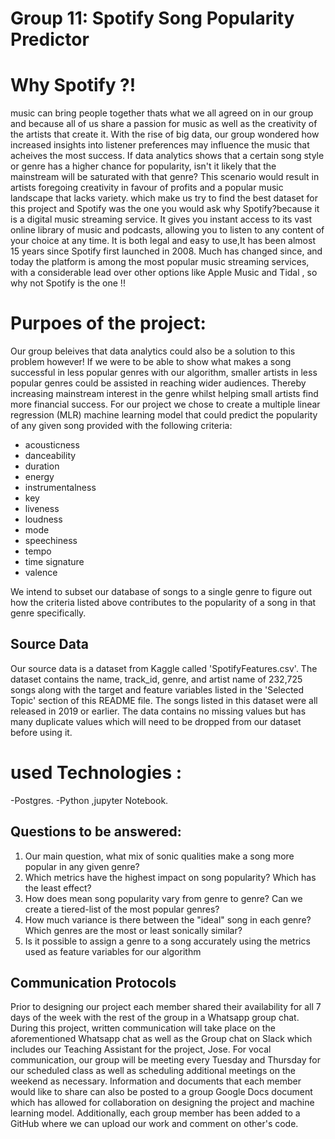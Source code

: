 # Group 11: Spotify Song Popularity Predictor
# Why Spotify ?!
music can bring people together thats what we all agreed on in our group and because all of us share a passion for music as well as the creativity of the artists that create it. With the rise of big data, our group wondered how increased insights into listener preferences may influence the music that acheives the most success. If data analytics shows that a certain song style or genre has a higher chance for popularity, isn't it likely that the mainstream will be saturated with that genre? This scenario would result in artists foregoing creativity in favour of profits and a popular music landscape that lacks variety.
which make us try to find the best dataset for this project and Spotify was the one you would ask why Spotify?because it is a digital music streaming service. It gives you instant access to its vast online library of music and podcasts, allowing you to listen to any content of your choice at any time. It is both legal and easy to use,It has been almost 15 years since Spotify first launched in 2008. Much has changed since, and today the platform is among the most popular music streaming services, with a considerable lead over other options like Apple Music and Tidal , so why not Spotify is the one !! 

# Purpoes of the project:
Our group beleives that data analytics could also be a solution to this problem however! If we were to be able to show what makes a song successful in less popular genres with our algorithm, smaller artists in less popular genres could be assisted in reaching wider audiences. Thereby increasing mainstream interest in the genre  whilst helping small artists find more financial success.
For our project we chose to create a multiple linear regression (MLR) machine learning model that could predict the popularity of any given song provided with the following criteria:
- acousticness 
- danceability 
- duration 
- energy
- instrumentalness 
- key 
- liveness 
- loudness
- mode
- speechiness
- tempo
- time signature
- valence

We intend to subset our database of songs to a single genre to figure out how the criteria listed above contributes to the popularity of a song in that genre specifically.


## Source Data
Our source data is a dataset from Kaggle called 'SpotifyFeatures.csv'. The dataset contains the name, track_id, genre, and artist name of 232,725 songs along with the target and feature variables listed in the 'Selected Topic' section of this README file. The songs listed in this dataset were all released in 2019 or earlier. The data contains no missing values but has many duplicate values which will need to be dropped from our dataset before using it. 

# used  Technologies :
-Postgres.
-Python ,jupyter Notebook.



## Questions to be  answered:
1. Our main question, what mix of sonic qualities make a song more popular in any given genre?
2. Which metrics have the highest impact on song popularity? Which has the least effect?
3. How does mean song popularity vary from genre to genre? Can we create a tiered-list of the most popular genres?
4. How much variance is there between the "ideal" song in each genre? Which genres are the most or least sonically similar?
5. Is it possible to assign a genre to a song accurately using the metrics used as feature variables for our algorithm

## Communication Protocols
Prior to designing our project each member shared their availability for all 7 days of the week with the rest of the group in a Whatsapp group chat. During this project, written communication will take place on the aforementioned Whatsapp chat as well as the Group chat on Slack which includes our Teaching Assistant for the project, Jose. For vocal communication, our group will be meeting every Tuesday and Thursday for our scheduled class as well as scheduling additional meetings on the weekend as necessary. Information and documents that each member would like to share can also be posted to a group Google Docs document which has allowed for collaboration on designing the project and machine learning model. Additionally, each group member has been added to a GitHub where we can upload our work and comment on other's code.
